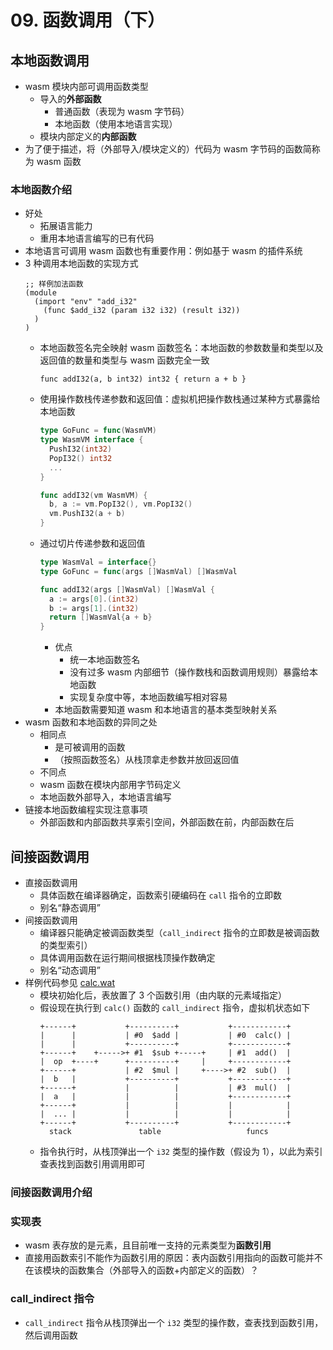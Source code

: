 # 09. 函数调用（下）

## 本地函数调用
- wasm 模块内部可调用函数类型
  - 导入的**外部函数**
    - 普通函数（表现为 wasm 字节码）
    - 本地函数（使用本地语言实现）
  - 模块内部定义的**内部函数**
- 为了便于描述，将（外部导入/模块定义的）代码为 wasm 字节码的函数简称为 wasm 函数

### 本地函数介绍
- 好处
  - 拓展语言能力
  - 重用本地语言编写的已有代码
- 本地语言可调用 wasm 函数也有重要作用：例如基于 wasm 的插件系统
- 3 种调用本地函数的实现方式
    ```wat
    ;; 样例加法函数
    (module
      (import "env" "add_i32"
        (func $add_i32 (param i32 i32) (result i32))
      )
    )
    ```
  - 本地函数签名完全映射 wasm 函数签名：本地函数的参数数量和类型以及返回值的数量和类型与 wasm 函数完全一致
    ```wat
    func addI32(a, b int32) int32 { return a + b }
    ```
  - 使用操作数栈传递参数和返回值：虚拟机把操作数栈通过某种方式暴露给本地函数
    ```go
    type GoFunc = func(WasmVM)
    type WasmVM interface {
      PushI32(int32)
      PopI32() int32
      ...
    }

    func addI32(vm WasmVM) {
      b, a := vm.PopI32(), vm.PopI32()
      vm.PushI32(a + b)
    }
    ```
  - 通过切片传递参数和返回值
    ```go
    type WasmVal = interface{}
    type GoFunc = func(args []WasmVal) []WasmVal

    func addI32(args []WasmVal) []WasmVal {
      a := args[0].(int32)
      b := args[1].(int32)
      return []WasmVal{a + b}
    }
    ```
    - 优点
      - 统一本地函数签名
      - 没有过多 wasm 内部细节（操作数栈和函数调用规则）暴露给本地函数
      - 实现复杂度中等，本地函数编写相对容易
    - 本地函数需要知道 wasm 和本地语言的基本类型映射关系
- wasm 函数和本地函数的异同之处
  - 相同点
    - 是可被调用的函数
    - （按照函数签名）从栈顶拿走参数并放回返回值
  -  不同点
    - wasm 函数在模块内部用字节码定义
    - 本地函数外部导入，本地语言编写
- 链接本地函数编程实现注意事项
  - 外部函数和内部函数共享索引空间，外部函数在前，内部函数在后

## 间接函数调用
- 直接函数调用
  - 具体函数在编译器确定，函数索引硬编码在 `call` 指令的立即数
  - 别名“静态调用”
- 间接函数调用
  - 编译器只能确定被调函数类型（`call_indirect` 指令的立即数是被调函数的类型索引）
  - 具体调用函数在运行期间根据栈顶操作数确定
  - 别名“动态调用”
- 样例代码参见 [calc.wat](./code/calc.wat)
  - 模块初始化后，表放置了 3 个函数引用（由内联的元素域指定）
  - 假设现在执行到 `calc()` 函数的 `call_indirect` 指令，虚拟机状态如下
    ```
    +------+           +----------+           +------------+
    |      |           | #0  $add |           | #0  calc() |
    |      |           +----------+           +------------+
    +------+    +----->+ #1  $sub +-----+     | #1  add()  |
    |  op  +----+      +----------+     |     +------------+
    +------+           | #2  $mul |     +---->+ #2  sub()  |
    |  b   |           +----------+           +------------+
    +------+           |          |           | #3  mul()  |
    |  a   |           |          |           +------------+
    +------+           |          |           |            |
    |  ... |           |          |           |            |
    +------+           +----------+           +------------+
      stack               table                   funcs
    ```
  - 指令执行时，从栈顶弹出一个 `i32` 类型的操作数（假设为 1），以此为索引查表找到函数引用调用即可

### 间接函数调用介绍
### 实现表
- wasm 表存放的是元素，且目前唯一支持的元素类型为**函数引用**
- 直接用函数索引不能作为函数引用的原因：表内函数引用指向的函数可能并不在该模块的函数集合（外部导入的函数+内部定义的函数）？

### call_indirect 指令
- `call_indirect` 指令从栈顶弹出一个 `i32` 类型的操作数，查表找到函数引用，然后调用函数
